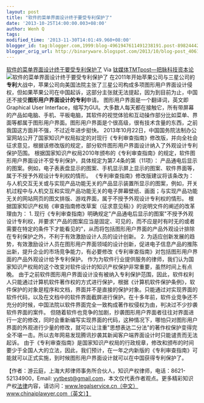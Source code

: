 ```yaml
---
layout: post
title: "软件的菜单界面设计终于要受专利保护了"
date: '2013-10-25T14:00:00.003+08:00'
author: Wenh Q
tags:
modified_time: '2013-11-30T14:01:49.960+08:00'
blogger_id: tag:blogger.com,1999:blog-4961947611491238191.post-8982444200795628830
blogger_orig_url: http://binaryware.blogspot.com/2013/10/blog-post_4061.html
---
```

[软件的菜单界面设计终于要受专利保护了](http://www.tmtpost.com/73122.html)
Via [钛媒体TMTpost—把脉科技资本论](http://www.tmtpost.com/)
![软件的菜单界面设计终于要受专利保护了](http://www.tmtpost.com/wp-content/uploads/2013/10/138261769477-560x376.jpg "软件的菜单界面设计终于要受专利保护了")
在2011年开始苹果公司与三星公司的**专利**大战中，苹果公司向美国法院主张了三星公司构成多项图形用户界面设计侵权，但如果苹果公司在中国起诉，这部分主张就无法提起，因为到目前为止，中国还不接受**图形用户界面设计的专利**申请。
图形用户界面是一个翻译词，英文即 Graphical User
Interface，缩写为GUI。大多数人每天都在接触它，所有带屏幕的产品如电脑、手机、平板电脑，其软件的视觉体验和互动操作部分比如菜单、界面等都属于图形用户界面。图形用户界面是个很高级，很有技术含量的东西，之前我国这方面并不强，不过近年进步挺快。
2013年10月22日，中国国务院法制办公室网站公开了国家知识产权局拟定的对现行《专利审查指南》修改版，并向全社会征求意见，根据该修改版的规定，部分软件图形用户界面设计纳入了外观设计专利保护范围。
根据国家知识产权局2010年颁布的《专利审查指南》的规定，软件图形用户界面设计不受专利保护，具体规定为第7.4条的第（11项）：
产品通电后显示的图案。例如，电子表表盘显示的图案、手机显示屏上显示的图案、软件界面等，属于不授予外观设计专利权的情形。
《专利审查指南》修改版建议将该条改为：与人机交互无关或与实现产品功能无关的产品显示装置所显示的图案，例如，开关机过程中与人机交互和实现产品功能无关的电子屏幕壁纸、画面；与实现产品功能无关的网站网页的图文排版、游戏界面，属于不授予外观设计专利权的情形。
根据国家知识产权局《审查指南修改草案（征求意见稿）》的说明文件的阐述的改革理由为：
1.
现行《专利审查指南》明确规定"产品通电后显示的图案"不授予外观设计专利权，并要求"产品的图案应当是固定、可见的，而不应是时有时无的或者需要在特定的条件下才能看见的"，从而将包括图形用户界面的产品外观设计排除在专利保护之外，不利于有效激励设计人员的设计创新。
2.
为适应创新发展的趋势，有效激励设计人员在图形用户界面领域的设计创新，促进电子信息产品的推陈出新，提升企业的市场竞争能力，有必要修改《专利审查指南》对包括图形用户界面的产品外观设计给予专利保护。
作为为软件行业提供服务的律师，我们认为国家知识产权局的这个改变对软件设计的知识产权保护非常重要，虽然时间上有点晚。
由于之前软件图形用户界面设计没有被纳入专利保护范围，因此，软件权利人只能通过计算机软件著作权的方式进行保护，根据《计算机软件保护条例》，软件保护的对象是程序和文档，界面并不是直接的保护对象。只能通过对实现界面的软件代码，以及在文档中的软件界面截屏进行保护。在十多年前，软件业竞争还不充分的时候，中国法院以软件界面完全一致构成著作权侵权为由，判决过不少抄袭软件界面的案件。
但随着软件也竞争的加剧，抄袭图形用户界面者往往对界面进行一定的修改，同时会重新编写实现界面的代码，这种情况下，哪怕只对图形用户界面的外观进行少量的修改，就可以让注重"思想表达二分法"的著作权保护变得完全不堪一击。所以去年网易发现腾讯抄袭其新闻客户端界面设计时只能谴责而无法起诉。
由于《专利审查指南》是国家知识产权局的行政规章，修改和颁布的时间要少于全国人大的立法，因此，我们预计，在一年之内新版的《专利审查指南》可能就可以正式实施，到时候图形用户界面设计就可以在中国获得专利保护了。

【作者：游云庭，上海大邦律师事务所合伙人，知识产权律师，电话：8621-52134900，Email:
yytbest@gmail.com，本文仅代表作者观点。更多精彩知识产权[法律](http://www.tmtpost.com/tag/%E6%B3%95%E5%BE%8B "查看 法律 中的全部文章")内容，请访问：www.legalservice.cn（中文）www.chinaiplawyer.com（英文）】
